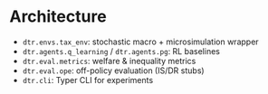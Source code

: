 # Architecture

- `dtr.envs.tax_env`: stochastic macro + microsimulation wrapper
- `dtr.agents.q_learning` / `dtr.agents.pg`: RL baselines
- `dtr.eval.metrics`: welfare & inequality metrics
- `dtr.eval.ope`: off-policy evaluation (IS/DR stubs)
- `dtr.cli`: Typer CLI for experiments
